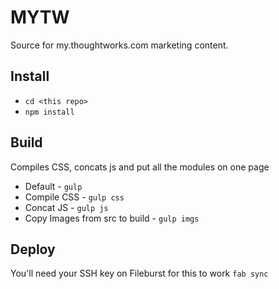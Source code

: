 MYTW
=========
Source for my.thoughtworks.com marketing content.

Install
---
* ```cd <this repo>```
* ```npm install``` 

Build
--- 
Compiles CSS, concats js and put all the modules on one page
* Default - ```gulp```
* Compile CSS - ```gulp css```
* Concat JS  - ```gulp js```
* Copy Images from src to build  - ```gulp imgs```

Deploy
---
You'll need your SSH key on Fileburst for this to work 
```fab sync```